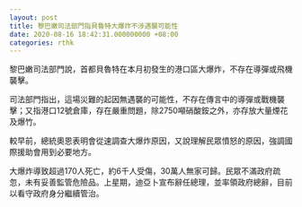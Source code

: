 ```yaml
---
layout: post
title: 黎巴嫩司法部門指貝魯特大爆炸不涉遇襲可能性
date: 2020-08-16 18:42:31.000000000 +08:00
categories: rthk
---
```


黎巴嫩司法部門說，首都貝魯特在本月初發生的港口區大爆炸，不存在導彈或飛機襲擊。

司法部門指出，這場災難的起因無遇襲的可能性，不存在傳言中的導彈或戰機襲擊；又指港口12號倉庫，存在嚴重問題，除2750噸硝酸銨之外，亦存放大量煙花及爆竹。

較早前，總統奧恩表明會從速調查大爆炸原因，又說理解民眾憤怒的原因，強調國際援助會用到必要地方。

大爆炸導致超過170人死亡，約6千人受傷，30萬人無家可歸。民眾不滿政府疏忽，未有妥善監管危險品。上星期，迪亞卜宣布辭任總理，並率領政府總辭，目前以看守政府身分繼續管治。
